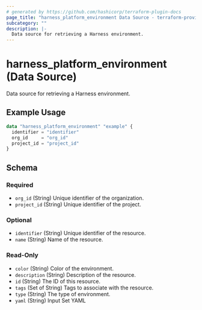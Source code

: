 ```yaml
---
# generated by https://github.com/hashicorp/terraform-plugin-docs
page_title: "harness_platform_environment Data Source - terraform-provider-harness"
subcategory: ""
description: |-
  Data source for retrieving a Harness environment.
---
```


# harness_platform_environment (Data Source)

Data source for retrieving a Harness environment.

## Example Usage

```terraform
data "harness_platform_environment" "example" {
  identifier = "identifier"
  org_id     = "org_id"
  project_id = "project_id"
}
```

<!-- schema generated by tfplugindocs -->
## Schema

### Required

- `org_id` (String) Unique identifier of the organization.
- `project_id` (String) Unique identifier of the project.

### Optional

- `identifier` (String) Unique identifier of the resource.
- `name` (String) Name of the resource.

### Read-Only

- `color` (String) Color of the environment.
- `description` (String) Description of the resource.
- `id` (String) The ID of this resource.
- `tags` (Set of String) Tags to associate with the resource.
- `type` (String) The type of environment.
- `yaml` (String) Input Set YAML


